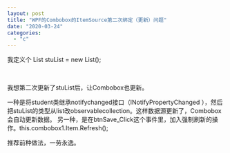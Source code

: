 ```yaml
---
layout: post
title: "WPF的Combobox的ItemSource第二次绑定（更新）问题"
date: "2020-03-24"
categories: 
  - "c"
---
```


我定义个 List<Student> stuList = new List<Student>();

 

我想第二次更新了stuList后，让Combobox也更新。

一种是将student类继承notifychanged接口（INotifyPropertyChanged ），然后把stuList的类型从list改observablecollection。这样数据源更新了，Combobox会自动更新数据。 另一种，是在btnSave\_Click这个事件里，加入强制刷新的操作。this.combobox1.Item.Refresh();

推荐前种做法，一劳永逸。
